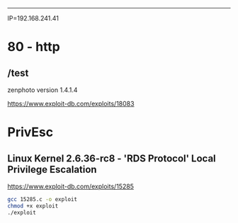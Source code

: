 _____

IP=192.168.241.41


# 80 - http
## /test
zenphoto version 1.4.1.4

https://www.exploit-db.com/exploits/18083


# PrivEsc


## Linux Kernel 2.6.36-rc8 - 'RDS Protocol' Local Privilege Escalation

https://www.exploit-db.com/exploits/15285

```bash
gcc 15285.c -o exploit
chmod +x exploit
./exploit
```